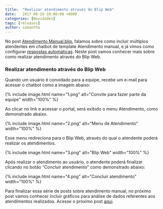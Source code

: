 ```yaml
---
title:  "Realizar atendimento através do Blip Web"
date:   2017-06-29 10:00:00 +0000
categories: [Novidades]
tags: [releases]
author: samantha
---
```


No post [Atendimento Manual.blip.](http://blogai/2017/06/29/atendimento.html) falamos sobre como incluir múltiplos atendentes em chatbot de template Atendimento manual, e já vimos como configurar [respostas automáticas](http://blogai/2017/06/29/atendimento-resposta-automatica.html). Neste post vamos conhecer mais sobre como realizar atendimento através do Blip Web.

<!--preview-->

### Realizar atendimento através do Blip Web

Quando um usuário é convidado para a equipe, recebe um e-mail para acessar o chatbot como a imagem abaixo: 

{% include image.html name="1.png" alt="Convite para fazer parte da equipe" width="100%" %}

Ao clicar no link e acessar o portal, será exibido o menu Atendimento, como demonstrado abaixo. 

{% include image.html name="2.png" alt="Menu de Atendimento" width="100%" %}

Esse menu redireciona para o Blip Web, através do qual o atendente poderá realizar os atendimentos.

{% include image.html name="3.png" alt="Blip Web" width="100%" %}

Após realizar o atendimento ao usuário, o atendente poderá finalizar clicando no botão “Concluir atendimento” como demonstrado abaixo:

{% include image.html name="4.png" alt="Concluir atendimento" width="100%" %}

Para finalizar essa série de posts sobre atendimento manual, no próximo post vamos conhecer incluir gráficos para análise de dados referentes aos atendimentos realizados.
Acesse o próximo post [aqui](http://blogai/2017/06/29/atendimento-graficos.html).





